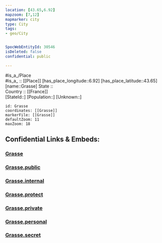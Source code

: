 ```yaml
---
location: [43.65,6.92] 
mapzoom: [7,12] 
mapmarker: city 
type: City
tags:
- geo/City


SpocWebEntityId: 30546
isDeleted: false
confidential: public

---
```

#is_a_/Place  
#is_a_ :: [[Place]] 
[has_place_longitude::6.92] 
[has_place_latitude::43.65] 
[name::Grasse] 
State ::  
Country :: [[France]]  
[StateId::] 
[Population::] 
[Unknown::] 


```leaflet
id: Grasse
coordinates: [[Grasse]] 
markerFile: [[Grasse]] 
defaultZoom: 11 
maxZoom: 18
```


## Confidential Links & Embeds: 

### [Grasse](/_Standards/Earth/Continent/Europe/Europe~West/France/regions~France/Provence-Alpes-Côte_d'Azur/departments~Provence/Alpes-Maritimes/communes~Alpes-Maritimes/Grasse/cities~Grasse/Grasse.md) 

### [Grasse.public](/_public/Earth/Continent/Europe/Europe~West/France/regions~France/Provence-Alpes-Côte_d'Azur/departments~Provence/Alpes-Maritimes/communes~Alpes-Maritimes/Grasse/cities~Grasse/Grasse.public.md) 

### [Grasse.internal](/_internal/Earth/Continent/Europe/Europe~West/France/regions~France/Provence-Alpes-Côte_d'Azur/departments~Provence/Alpes-Maritimes/communes~Alpes-Maritimes/Grasse/cities~Grasse/Grasse.internal.md) 

### [Grasse.protect](/_protect/Earth/Continent/Europe/Europe~West/France/regions~France/Provence-Alpes-Côte_d'Azur/departments~Provence/Alpes-Maritimes/communes~Alpes-Maritimes/Grasse/cities~Grasse/Grasse.protect.md) 

### [Grasse.private](/_private/Earth/Continent/Europe/Europe~West/France/regions~France/Provence-Alpes-Côte_d'Azur/departments~Provence/Alpes-Maritimes/communes~Alpes-Maritimes/Grasse/cities~Grasse/Grasse.private.md) 

### [Grasse.personal](/_personal/Earth/Continent/Europe/Europe~West/France/regions~France/Provence-Alpes-Côte_d'Azur/departments~Provence/Alpes-Maritimes/communes~Alpes-Maritimes/Grasse/cities~Grasse/Grasse.personal.md) 

### [Grasse.secret](/_secret/Earth/Continent/Europe/Europe~West/France/regions~France/Provence-Alpes-Côte_d'Azur/departments~Provence/Alpes-Maritimes/communes~Alpes-Maritimes/Grasse/cities~Grasse/Grasse.secret.md)

